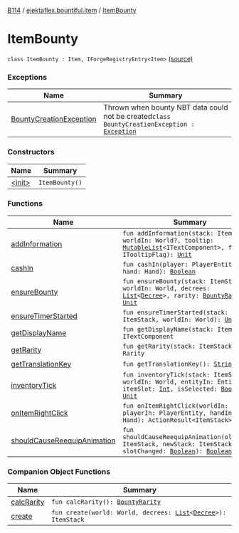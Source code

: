 [B114](../../index.md) / [ejektaflex.bountiful.item](../index.md) / [ItemBounty](./index.md)

# ItemBounty

`class ItemBounty : Item, IForgeRegistryEntry<Item>` [(source)](https://github.com/ejektaflex/Bountiful/tree/develop/src/main/kotlin/ejektaflex/bountiful/item/ItemBounty.kt#L34)

### Exceptions

| Name | Summary |
|---|---|
| [BountyCreationException](-bounty-creation-exception/index.md) | Thrown when bounty NBT data could not be created`class BountyCreationException : `[`Exception`](https://kotlinlang.org/api/latest/jvm/stdlib/kotlin/-exception/index.html) |

### Constructors

| Name | Summary |
|---|---|
| [&lt;init&gt;](-init-.md) | `ItemBounty()` |

### Functions

| Name | Summary |
|---|---|
| [addInformation](add-information.md) | `fun addInformation(stack: ItemStack, worldIn: World?, tooltip: `[`MutableList`](https://kotlinlang.org/api/latest/jvm/stdlib/kotlin.collections/-mutable-list/index.html)`<ITextComponent>, flagIn: ITooltipFlag): `[`Unit`](https://kotlinlang.org/api/latest/jvm/stdlib/kotlin/-unit/index.html) |
| [cashIn](cash-in.md) | `fun cashIn(player: PlayerEntity, hand: Hand): `[`Boolean`](https://kotlinlang.org/api/latest/jvm/stdlib/kotlin/-boolean/index.html) |
| [ensureBounty](ensure-bounty.md) | `fun ensureBounty(stack: ItemStack, worldIn: World, decrees: `[`List`](https://kotlinlang.org/api/latest/jvm/stdlib/kotlin.collections/-list/index.html)`<`[`Decree`](../../ejektaflex.bountiful.data.structure/-decree/index.md)`>, rarity: `[`BountyRarity`](../../ejektaflex.bountiful.data.bounty.enums/-bounty-rarity/index.md)`): `[`Unit`](https://kotlinlang.org/api/latest/jvm/stdlib/kotlin/-unit/index.html) |
| [ensureTimerStarted](ensure-timer-started.md) | `fun ensureTimerStarted(stack: ItemStack, worldIn: World): `[`Unit`](https://kotlinlang.org/api/latest/jvm/stdlib/kotlin/-unit/index.html) |
| [getDisplayName](get-display-name.md) | `fun getDisplayName(stack: ItemStack): ITextComponent` |
| [getRarity](get-rarity.md) | `fun getRarity(stack: ItemStack): Rarity` |
| [getTranslationKey](get-translation-key.md) | `fun getTranslationKey(): `[`String`](https://kotlinlang.org/api/latest/jvm/stdlib/kotlin/-string/index.html) |
| [inventoryTick](inventory-tick.md) | `fun inventoryTick(stack: ItemStack, worldIn: World, entityIn: Entity, itemSlot: `[`Int`](https://kotlinlang.org/api/latest/jvm/stdlib/kotlin/-int/index.html)`, isSelected: `[`Boolean`](https://kotlinlang.org/api/latest/jvm/stdlib/kotlin/-boolean/index.html)`): `[`Unit`](https://kotlinlang.org/api/latest/jvm/stdlib/kotlin/-unit/index.html) |
| [onItemRightClick](on-item-right-click.md) | `fun onItemRightClick(worldIn: World, playerIn: PlayerEntity, handIn: Hand): ActionResult<ItemStack>` |
| [shouldCauseReequipAnimation](should-cause-reequip-animation.md) | `fun shouldCauseReequipAnimation(oldStack: ItemStack, newStack: ItemStack, slotChanged: `[`Boolean`](https://kotlinlang.org/api/latest/jvm/stdlib/kotlin/-boolean/index.html)`): `[`Boolean`](https://kotlinlang.org/api/latest/jvm/stdlib/kotlin/-boolean/index.html) |

### Companion Object Functions

| Name | Summary |
|---|---|
| [calcRarity](calc-rarity.md) | `fun calcRarity(): `[`BountyRarity`](../../ejektaflex.bountiful.data.bounty.enums/-bounty-rarity/index.md) |
| [create](create.md) | `fun create(world: World, decrees: `[`List`](https://kotlinlang.org/api/latest/jvm/stdlib/kotlin.collections/-list/index.html)`<`[`Decree`](../../ejektaflex.bountiful.data.structure/-decree/index.md)`>): ItemStack` |
